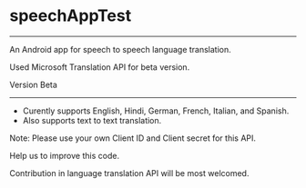 # speechAppTest
*******************
An Android app for speech to speech language translation.

Used Microsoft Translation API for beta version.

Version Beta
************
- Curently supports English, Hindi, German, French, Italian, and Spanish.
- Also supports text to text translation.

Note: Please use your own Client ID and Client secret for this API.



Help us to improve this code.

Contribution in language translation API will be most welcomed.


